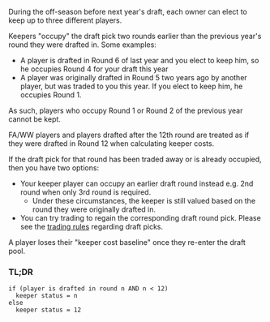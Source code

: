 During the off-season before next year's draft, each owner can elect to keep up to three different players.

Keepers "occupy" the draft pick two rounds earlier than the previous year's round they were drafted in. Some examples:
* A player is drafted in Round 6 of last year and you elect to keep him, so he occupies Round 4 for your draft this year
* A player was originally drafted in Round 5 two years ago by another player, but was traded to you this year. If you elect to keep him, he occupies Round 1.

As such, players who occupy Round 1 or Round 2 of the previous year cannot be kept.

FA/WW players and players drafted after the 12th round are treated as if they were drafted in Round 12 when calculating keeper costs.

If the draft pick for that round has been traded away or is already occupied, then you have two options:
* Your keeper player can occupy an earlier draft round instead e.g. 2nd round when only 3rd round is required.
  * Under these circumstances, the keeper is still valued based on the round they were originally drafted in.
* You can try trading to regain the corresponding draft round pick. Please see the [trading rules](Trades.md) regarding draft picks.

A player loses their "keeper cost baseline" once they re-enter the draft pool.

### TL;DR

```
if (player is drafted in round n AND n < 12)
  keeper status = n
else
  keeper status = 12
```